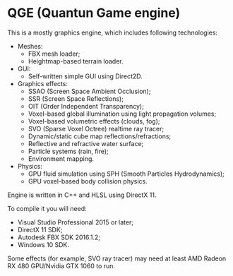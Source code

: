 # QGE (Quantun Game engine)
This is a mostly graphics engine, which includes following technologies:
  - Meshes:
    - FBX mesh loader;
    - Heightmap-based terrain loader.
  - GUI:
    - Self-written simple GUI using Direct2D.
  - Graphics effects:
    - SSAO (Screen Space Ambient Occlusion);
    - SSR (Screen Space Reflections);
    - OIT (Order Independent Transparency);
    - Voxel-based global illumination using light propagation volumes;
    - Voxel-based volumetric effects (clouds, fog);
    - SVO (Sparse Voxel Octree) realtime ray tracer;
    - Dynamic/static cube map reflections/refractions;
    - Reflective and refractive water surface;
    - Particle systems (rain, fire);
    - Environment mapping.
- Physics:
    - GPU fluid simulation using SPH (Smooth Particles Hydrodynamics);
    - GPU voxel-based body collision physics.
    
Engine is written in C++ and HLSL using DirectX 11.

To compile it you will need:
  - Visual Studio Professional 2015 or later;
  - DirectX 11 SDK;
  - Autodesk FBX SDK 2016.1.2;
  - Windows 10 SDK.
  
  Some effects (for example, SVO ray tracer) may need at least AMD Radeon RX 480 GPU/Nvidia GTX 1060 to run.
